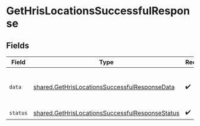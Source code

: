 # GetHrisLocationsSuccessfulResponse


## Fields

| Field                                                                                                                                                                                                                                                                                                                                                                                                                                                                                                                       | Type                                                                                                                                                                                                                                                                                                                                                                                                                                                                                                                        | Required                                                                                                                                                                                                                                                                                                                                                                                                                                                                                                                    | Description                                                                                                                                                                                                                                                                                                                                                                                                                                                                                                                 | Example                                                                                                                                                                                                                                                                                                                                                                                                                                                                                                                     |
| --------------------------------------------------------------------------------------------------------------------------------------------------------------------------------------------------------------------------------------------------------------------------------------------------------------------------------------------------------------------------------------------------------------------------------------------------------------------------------------------------------------------------- | --------------------------------------------------------------------------------------------------------------------------------------------------------------------------------------------------------------------------------------------------------------------------------------------------------------------------------------------------------------------------------------------------------------------------------------------------------------------------------------------------------------------------- | --------------------------------------------------------------------------------------------------------------------------------------------------------------------------------------------------------------------------------------------------------------------------------------------------------------------------------------------------------------------------------------------------------------------------------------------------------------------------------------------------------------------------- | --------------------------------------------------------------------------------------------------------------------------------------------------------------------------------------------------------------------------------------------------------------------------------------------------------------------------------------------------------------------------------------------------------------------------------------------------------------------------------------------------------------------------- | --------------------------------------------------------------------------------------------------------------------------------------------------------------------------------------------------------------------------------------------------------------------------------------------------------------------------------------------------------------------------------------------------------------------------------------------------------------------------------------------------------------------------- |
| `data`                                                                                                                                                                                                                                                                                                                                                                                                                                                                                                                      | [shared.GetHrisLocationsSuccessfulResponseData](../../models/shared/gethrislocationssuccessfulresponsedata.md)                                                                                                                                                                                                                                                                                                                                                                                                              | :heavy_check_mark:                                                                                                                                                                                                                                                                                                                                                                                                                                                                                                          | N/A                                                                                                                                                                                                                                                                                                                                                                                                                                                                                                                         | {"next":"eyJwYWdlIjoxMiwibm90ZSI6InRoaXMgaXMganVzdCBhbiBleGFtcGxlIGFuZCBub3QgcmVwcmVzZW50YXRpdmUgZm9yIGEgcmVhbCBjdXJzb3IhIn0=","results":[{"id":"22st2Ji8XpncEYEak8mvQgQF","remote_id":"1348","name":"Kombo HQ","address":{"city":"Berlin","country":"DE","raw":"Sonnenallee 63<br/>12045 Berlin, Berlin<br/>Germany","state":"Berlin","street_1":"Sonnenallee 63","street_2":null,"zip_code":"12045"},"type":"OFFICE","changed_at":"2022-08-07T14:01:29.196Z","remote_deleted_at":"2022-08-07T14:01:29.196Z","remote_data":null}]} |
| `status`                                                                                                                                                                                                                                                                                                                                                                                                                                                                                                                    | [shared.GetHrisLocationsSuccessfulResponseStatus](../../models/shared/gethrislocationssuccessfulresponsestatus.md)                                                                                                                                                                                                                                                                                                                                                                                                          | :heavy_check_mark:                                                                                                                                                                                                                                                                                                                                                                                                                                                                                                          | N/A                                                                                                                                                                                                                                                                                                                                                                                                                                                                                                                         |                                                                                                                                                                                                                                                                                                                                                                                                                                                                                                                             |